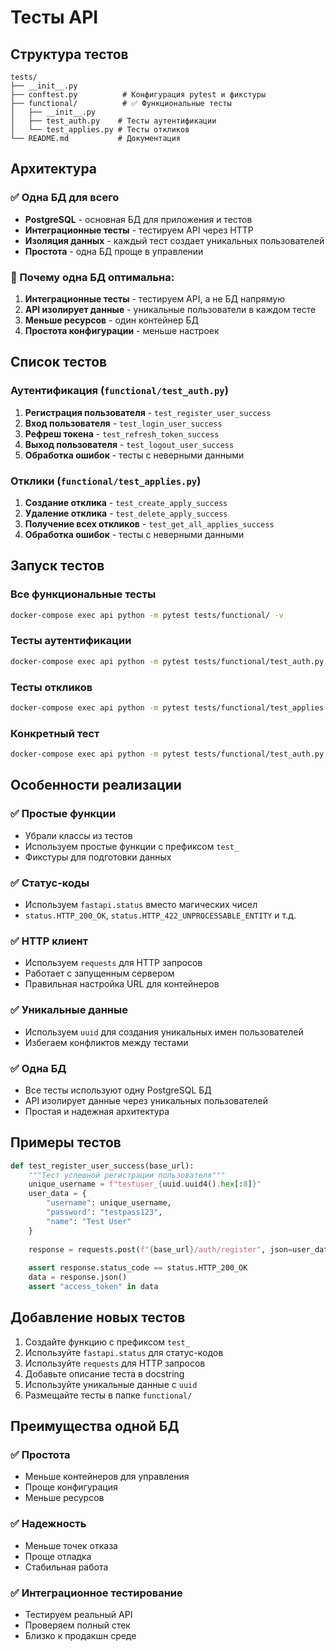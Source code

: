 # Тесты API

## Структура тестов

```
tests/
├── __init__.py
├── conftest.py          # Конфигурация pytest и фикстуры
├── functional/          # ✅ Функциональные тесты
│   ├── __init__.py
│   ├── test_auth.py    # Тесты аутентификации
│   └── test_applies.py # Тесты откликов
└── README.md           # Документация
```

## Архитектура

### ✅ Одна БД для всего
- **PostgreSQL** - основная БД для приложения и тестов
- **Интеграционные тесты** - тестируем API через HTTP
- **Изоляция данных** - каждый тест создает уникальных пользователей
- **Простота** - одна БД проще в управлении

### 🎯 Почему одна БД оптимальна:
1. **Интеграционные тесты** - тестируем API, а не БД напрямую
2. **API изолирует данные** - уникальные пользователи в каждом тесте
3. **Меньше ресурсов** - один контейнер БД
4. **Простота конфигурации** - меньше настроек

## Список тестов

### Аутентификация (`functional/test_auth.py`)
1. **Регистрация пользователя** - `test_register_user_success`
2. **Вход пользователя** - `test_login_user_success`
3. **Рефреш токена** - `test_refresh_token_success`
4. **Выход пользователя** - `test_logout_user_success`
5. **Обработка ошибок** - тесты с неверными данными

### Отклики (`functional/test_applies.py`)
1. **Создание отклика** - `test_create_apply_success`
2. **Удаление отклика** - `test_delete_apply_success`
3. **Получение всех откликов** - `test_get_all_applies_success`
4. **Обработка ошибок** - тесты с неверными данными

## Запуск тестов

### Все функциональные тесты
```bash
docker-compose exec api python -m pytest tests/functional/ -v
```

### Тесты аутентификации
```bash
docker-compose exec api python -m pytest tests/functional/test_auth.py -v
```

### Тесты откликов
```bash
docker-compose exec api python -m pytest tests/functional/test_applies.py -v
```

### Конкретный тест
```bash
docker-compose exec api python -m pytest tests/functional/test_auth.py::test_register_user_success -v
```

## Особенности реализации

### ✅ Простые функции
- Убрали классы из тестов
- Используем простые функции с префиксом `test_`
- Фикстуры для подготовки данных

### ✅ Статус-коды
- Используем `fastapi.status` вместо магических чисел
- `status.HTTP_200_OK`, `status.HTTP_422_UNPROCESSABLE_ENTITY` и т.д.

### ✅ HTTP клиент
- Используем `requests` для HTTP запросов
- Работает с запущенным сервером
- Правильная настройка URL для контейнеров

### ✅ Уникальные данные
- Используем `uuid` для создания уникальных имен пользователей
- Избегаем конфликтов между тестами

### ✅ Одна БД
- Все тесты используют одну PostgreSQL БД
- API изолирует данные через уникальных пользователей
- Простая и надежная архитектура

## Примеры тестов

```python
def test_register_user_success(base_url):
    """Тест успешной регистрации пользователя"""
    unique_username = f"testuser_{uuid.uuid4().hex[:8]}"
    user_data = {
        "username": unique_username,
        "password": "testpass123",
        "name": "Test User"
    }
    
    response = requests.post(f"{base_url}/auth/register", json=user_data)
    
    assert response.status_code == status.HTTP_200_OK
    data = response.json()
    assert "access_token" in data
```

## Добавление новых тестов

1. Создайте функцию с префиксом `test_`
2. Используйте `fastapi.status` для статус-кодов
3. Используйте `requests` для HTTP запросов
4. Добавьте описание теста в docstring
5. Используйте уникальные данные с `uuid`
6. Размещайте тесты в папке `functional/`

## Преимущества одной БД

### ✅ Простота
- Меньше контейнеров для управления
- Проще конфигурация
- Меньше ресурсов

### ✅ Надежность
- Меньше точек отказа
- Проще отладка
- Стабильная работа

### ✅ Интеграционное тестирование
- Тестируем реальный API
- Проверяем полный стек
- Близко к продакшн среде 